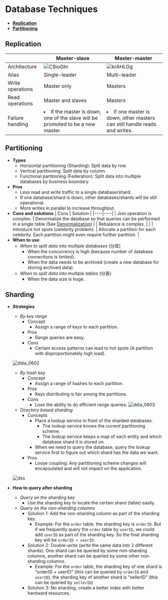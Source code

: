 # Database Techniques

- [**Replication**](#replication)
- [**Partitioning**](#partitioning)

## Replication
| | Master-slave | Master-master |
|---|---|---|
| Architecture | ![C9ioGtn](https://user-images.githubusercontent.com/8989447/116644854-b334b680-a931-11eb-9ff5-60f57652b09d.png) | ![krAHLGg](https://user-images.githubusercontent.com/8989447/116644889-cc3d6780-a931-11eb-956d-c6eebf2f218f.png) |
| Alias | Single-leader | Multi-leader |
| Write operations | Master only  | Masters |
| Read operations | Master and slaves | Masters |
| Failure handling | <li>If the master is down, one of the slave will be promoted to be a new master. | <li>If one master is down, other masters can still handle reads and writes. |

## Partitioning
- **Types**
   - Horizontal partitioning (Sharding): Split data by row.
   - Vertical partitioning: Split data by column.
   - Functional partitioning (Federation): Split data into multiple databases by business boundary.
- **Pros**
   - Less read and write traffic to a single database/shard.
   - If one database/shard is down, other databases/shards will be still operational.
   - More writes in parallel to increase throughput.
- **Cons and solutions**
   | Cons | Solution |
   |----|----|
   | Join operation is complex. | Denormalize the database so that queries can be performed in a single table (See [Denormalization](Database_Design.md#denormalization-materialized-view)) |
   | Rebalance is complex. | |
   | Introduce hot spots (celebrity problem). | Allocate a partition for each celebrity. Each partition might even require further partition. |
- **When to use**
   - *When to split data into multiple databases* (分库)
      - When the concurrency is high (because number of database connections is limited).
      - When the data needs to be archived (create a new database for storing archived data).
   - *When to split data into multiple tables* (分表)
      - When the data size is huge.

## Sharding
- **Strategies**
   - *By key range*
      - Concept
         - Assign a range of keys to each partition.
      - Pros
         - Range queries are easy.
      - Cons
         - Certain access patterns can lead to hot spots (A partition with disproportionately high load).
           
    ![ddia_0602](https://user-images.githubusercontent.com/8989447/116647540-09a4f380-a938-11eb-9621-eeeff91e442c.png)
        
   - *By hash key*
      - Concept
         - Assign a range of hashes to each partition.
      - Pros
         - Keys distributing is fair among the partitions.
      - Cons
         - Lose the ability to do efficient range queries.
    ![ddia_0603](https://user-images.githubusercontent.com/8989447/116647659-525cac80-a938-11eb-847f-c44bfec9f68a.png)
   - *Directory based sharding*
      - Concepts
         - Place a lookup service in front of the sharded databases.
            - The lookup service knows the current partitioning scheme.
            - The lookup service keeps a map of each entity and which database shard it is stored on.
         - When we need to query the database, query the lookup service first to figure out which shard has the data we want.
      - Pros
         - Loose coupling: Any partitioning scheme changes will encapsulated and will not impact on the application.
   
    ![dss](https://user-images.githubusercontent.com/8989447/117697354-9d1fc500-b17f-11eb-895d-4164124c4b01.png)
  
- **How to query after sharding**
   - *Query on the sharding key*
      - Use the sharding key to locate the certain shard (table) easily.
   - *Query on the non-sharding columns*
      - Solution 1: Add the non-sharding column as part of the sharding key.
         - Example: For the `order` table, the sharding key is `orderID`. But if we frequently query the `order` table by `userID`, we could add `userID` as part of the sharding key. So the final sharding key will be `orderID + userID`.
      - Solution 2: Double-write (write the same data into 2 different shards): One shard can be queried by some non-sharding columns, another shard can be queried by some other non-sharding columns.
         - Example: For the `order` table, the sharding key of one shard is "orderID + userID" (this can be queried by `orderID` and `userID`), the sharding key of another shard is "sellerID" (this can be queried by `sellerID`)
      - Solution 3: No sharding, create a better index with better hardward resources.
